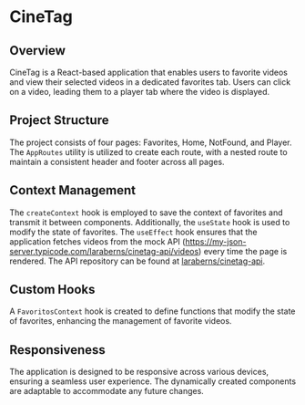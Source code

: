 # CineTag

## Overview
CineTag is a React-based application that enables users to favorite videos and view their selected videos in a dedicated favorites tab. Users can click on a video, leading them to a player tab where the video is displayed.

## Project Structure
The project consists of four pages: Favorites, Home, NotFound, and Player. The `AppRoutes` utility is utilized to create each route, with a nested route to maintain a consistent header and footer across all pages.

## Context Management
The `createContext` hook is employed to save the context of favorites and transmit it between components. Additionally, the `useState` hook is used to modify the state of favorites. The `useEffect` hook ensures that the application fetches videos from the mock API (https://my-json-server.typicode.com/laraberns/cinetag-api/videos) every time the page is rendered. The API repository can be found at [laraberns/cinetag-api](https://github.com/laraberns/cinetag-api).

## Custom Hooks
A `FavoritosContext` hook is created to define functions that modify the state of favorites, enhancing the management of favorite videos.

## Responsiveness
The application is designed to be responsive across various devices, ensuring a seamless user experience. The dynamically created components are adaptable to accommodate any future changes.


